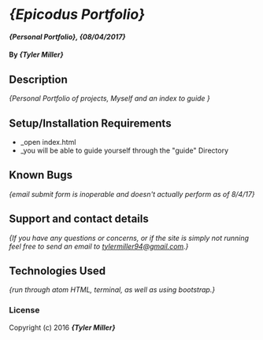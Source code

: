 # _{Epicodus Portfolio}_

#### _{Personal Portfolio}, {08/04/2017}_

#### By _**{Tyler Miller}**_

## Description

_{Personal Portfolio of projects, Myself and an index to guide }_

## Setup/Installation Requirements

* _open index.html
* _you will be able to guide yourself through the "guide" Directory

## Known Bugs

_{email submit form is inoperable and doesn't actually perform as of 8/4/17}_

## Support and contact details

_{If you have any questions or concerns, or if the site is simply not running feel free to send an email to tylermiller94@gmail.com.}_

## Technologies Used

_{run through atom HTML, terminal, as well as using bootstrap.}_

### License

Copyright (c) 2016 **_{Tyler Miller}_**

